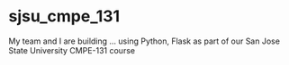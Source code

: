 # sjsu_cmpe_131
My team and I are building ... using Python, Flask as part of our San Jose State University CMPE-131 course
